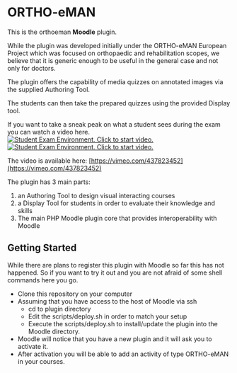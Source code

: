 # ORTHO-eMAN

This is the orthoeman **Moodle** plugin.

While the plugin was developed initially under the ORTHO-eMAN European Project which was focused on orthopaedic and rehabilitation scopes, we believe that it is generic enough to be useful in the general case and not only for doctors.

The plugin offers the capability of media quizzes on annotated images via the supplied Authoring Tool.

The students can then take the prepared quizzes using the provided Display tool.

If you want to take a sneak peak on what a student sees during the exam you can watch a video here.
[![Student Exam Environment. Click to start video.](https://i.vimeocdn.com/video/975966644_640.jpg "Student Exam ")](https://vimeo.com/437823452 "Student Exam Environment. Click to start video.")
[![Student Exam Environment. Click to start video.](https://i.vimeocdn.com/video/975966644_640.jpg "Student Exam ")](https://vimeo.com/437823452 "Student Exam Environment. Click to start video.")

The video is available here: [https://vimeo.com/437823452](https://vimeo.com/437823452)

The plugin has 3 main parts:
1. an Authoring Tool to design visual interacting courses
1. a Display Tool for students in order to evaluate their knowledge and skills
1. The main PHP Moodle plugin core that provides interoperability with Moodle

## Getting Started

While there are plans to register this plugin with Moodle so far this has not happened. So if you want to try it out and you are not afraid of some shell commands here you go.

* Clone this repository on your computer
* Assuming that you have access to the host of Moodle via ssh
  * cd to plugin directory
  * Edit the scripts/deploy.sh in order to match your setup
  * Execute the scripts/deploy.sh to install/update the plugin into the Moodle directory.
* Moodle will notice that you have a new plugin and it will ask you to activate it.
* After activation you will be able to add an activity of type ORTHO-eMAN in your courses.
